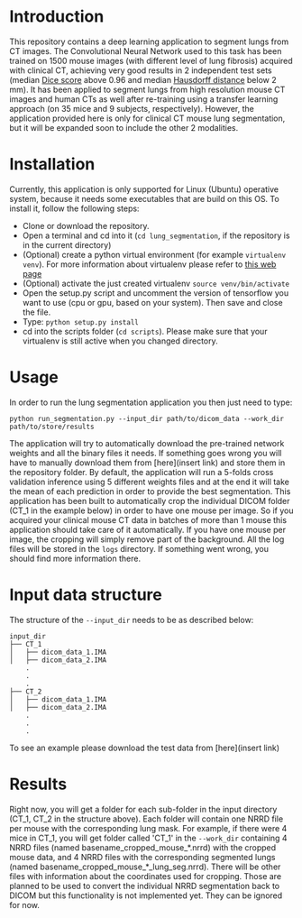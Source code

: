 # Introduction
This repository contains a deep learning application to segment lungs from CT images. The Convolutional Neural Network used to this task has been trained on 1500 mouse images (with different level of lung fibrosis) acquired with clinical CT, achieving very good results in 2 independent test sets (median [Dice score](https://en.wikipedia.org/wiki/S%C3%B8rensen%E2%80%93Dice_coefficient) above 0.96 and median [Hausdorff distance](https://en.wikipedia.org/wiki/Hausdorff_distance) below 2 mm). It has been applied to segment lungs from high resolution mouse CT images and human CTs as well after re-training using a transfer learning approach (on 35 mice and 9 subjects, respectively).
However, the application provided here is only for clinical CT mouse lung segmentation, but it will be expanded soon to include the other 2 modalities.

# Installation
Currently, this application is only supported for Linux (Ubuntu) operative system, because it needs some executables that are build on this OS.
To install it, follow the following steps:
- Clone or download the repository.
- Open a terminal and cd into it (`cd lung_segmentation`, if the repository is in the current directory)
- (Optional) create a python virtual environment (for example `virtualenv venv`). For more information about virtualenv please refer to [this web page](https://virtualenv.pypa.io/en/latest/)
- (Optional) activate the just created virtualenv `source venv/bin/activate`
- Open the setup.py script and uncomment the version of tensorflow you want to use (cpu or gpu, based on your system). Then save and close the file.
- Type: `python setup.py install`
- cd into the scripts folder (`cd scripts`). Please make sure that your virtualenv is still active when you changed directory.

# Usage
In order to run the lung segmentation application you then just need to type:
```
python run_segmentation.py --input_dir path/to/dicom_data --work_dir path/to/store/results
```
The application will try to automatically download the pre-trained network weights and all the binary files it needs. If something goes wrong you will have to manually download them from [here](insert link) and store them in the repository folder.
By default, the application will run a 5-folds cross validation inference using 5 different weights files and at the end it will take the mean of each prediction in order to provide the best segmentation.
This application has been built to automatically crop the individual DICOM folder (CT_1 in the example below) in order to have one mouse per image. So if you acquired your clinical mouse CT data in batches of more than 1 mouse this application should take care of it automatically. If you have one mouse per image, the cropping will simply remove part of the background.
All the log files will be stored in the `logs` directory. If something went wrong, you should find more information there.

# Input data structure
The structure of the `--input_dir` needs to be as described below:
```
input_dir
├── CT_1
│   ├── dicom_data_1.IMA
│   ├── dicom_data_2.IMA
    .
    .
    .
├── CT_2
│   ├── dicom_data_1.IMA
│   ├── dicom_data_2.IMA
    .
    .
    .
```
To see an example please download the test data from [here](insert link)

# Results
Right now, you will get a folder for each sub-folder in the input directory (CT_1, CT_2 in the structure above). Each folder will contain one NRRD file per mouse with the corresponding lung mask. For example, if there were 4 mice in CT_1, you will get folder called 'CT_1' in the `--work_dir` containing 4 NRRD files (named basename_cropped_mouse_\*.nrrd) with the cropped mouse data, and 4 NRRD files with the corresponding segmented lungs (named basename_cropped_mouse_\*_lung_seg.nrrd). There will be other files with information about the coordinates used for cropping. Those are planned to be used to convert the individual NRRD segmentation back to DICOM but this functionality is not implemented yet. They can be ignored for now.
